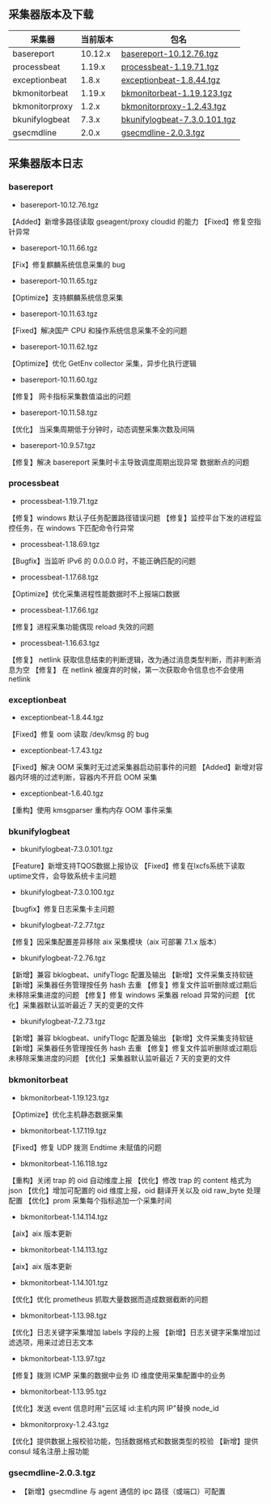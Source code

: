 ## 采集器版本及下载

采集器 | 当前版本 | 包名
----|------|---
basereport | 10.12.x | [basereport-10.12.76.tgz](https://bkopen-1252002024.file.myqcloud.com/gse_plugins/basereport-10.12.76.tgz)
processbeat | 1.19.x | [processbeat-1.19.71.tgz](https://bkopen-1252002024.file.myqcloud.com/gse_plugins/processbeat-1.19.71.tgz)
exceptionbeat | 1.8.x | [exceptionbeat-1.8.44.tgz](https://bkopen-1252002024.file.myqcloud.com/gse_plugins/exceptionbeat-1.8.44.tgz)
bkmonitorbeat | 1.19.x | [bkmonitorbeat-1.19.123.tgz](https://bkopen-1252002024.file.myqcloud.com/gse_plugins/bkmonitorbeat-1.19.123.tgz)
bkmonitorproxy | 1.2.x | [bkmonitorproxy-1.2.43.tgz](https://bkopen-1252002024.file.myqcloud.com/gse_plugins/bkmonitorproxy-1.2.43.tgz)
bkunifylogbeat | 7.3.x | [bkunifylogbeat-7.3.0.101.tgz](https://bkopen-1252002024.file.myqcloud.com/gse_plugins/bkunifylogbeat-7.3.0.101.tgz)
gsecmdline | 2.0.x | [gsecmdline-2.0.3.tgz](https://bkopen-1252002024.file.myqcloud.com/gse_plugins/gsecmdline-2.0.3.tgz)

## 采集器版本日志

### basereport

- basereport-10.12.76.tgz

【Added】新增多路径读取 gseagent/proxy cloudid 的能力
【Fixed】修复空指针异常

- basereport-10.11.66.tgz

【Fix】修复麒麟系统信息采集的 bug

- basereport-10.11.65.tgz

【Optimize】支持麒麟系统信息采集

- basereport-10.11.63.tgz

【Fixed】解决国产 CPU 和操作系统信息采集不全的问题

- basereport-10.11.62.tgz

【Optimize】优化 GetEnv collector 采集，异步化执行逻辑

- basereport-10.11.60.tgz

【修复】 网卡指标采集数值溢出的问题

- basereport-10.11.58.tgz

【优化】 当采集周期低于分钟时，动态调整采集次数及间隔

- basereport-10.9.57.tgz

【修复】解决 basereport 采集时卡主导致调度周期出现异常 数据断点的问题


### processbeat

- processbeat-1.19.71.tgz

【修复】windows 默认子任务配置路径错误问题
【修复】监控平台下发的进程监控任务，在 windows 下匹配命令行异常

- processbeat-1.18.69.tgz

【Bugfix】当监听 IPv6 的 0.0.0.0 时，不能正确匹配的问题

- processbeat-1.17.68.tgz

【Optimize】优化采集进程性能数据时不上报端口数据

- processbeat-1.17.66.tgz

【修复】进程采集功能偶现 reload 失效的问题

- processbeat-1.16.63.tgz

【修复】 netlink 获取信息结束的判断逻辑，改为通过消息类型判断，而非判断消息为空
【修复】 在 netlink 被废弃的时候，第一次获取命令信息也不会使用 netlink

### exceptionbeat

- exceptionbeat-1.8.44.tgz

【Fixed】修复 oom 读取 /dev/kmsg 的 bug

- exceptionbeat-1.7.43.tgz

【Fixed】解决 OOM 采集时无过滤采集器启动前事件的问题
【Added】新增对容器内环境的过滤判断，容器内不开启 OOM 采集

- exceptionbeat-1.6.40.tgz

【重构】使用 kmsgparser 重构内存 OOM 事件采集

### bkunifylogbeat

- bkunifylogbeat-7.3.0.101.tgz

【Feature】新增支持TQOS数据上报协议
【Fixed】修复在lxcfs系统下读取uptime文件，会导致系统卡主问题

- bkunifylogbeat-7.3.0.100.tgz

【bugfix】修复日志采集卡主问题

- bkunifylogbeat-7.2.77.tgz

【修复】因采集配置差异移除 aix 采集模块（aix 可部署 7.1.x 版本）

- bkunifylogbeat-7.2.76.tgz

【新增】兼容 bklogbeat、unifyTlogc 配置及输出
【新增】文件采集支持软链
【新增】采集器任务管理按任务 hash 去重
【修复】修复文件监听删除或过期后未移除采集进度的问题
【修复】修复 windows 采集器 reload 异常的问题
【优化】采集器默认监听最近 7 天的变更的文件

- bkunifylogbeat-7.2.73.tgz

【新增】兼容 bklogbeat、unifyTlogc 配置及输出
【新增】文件采集支持软链
【新增】采集器任务管理按任务 hash 去重
【修复】修复文件监听删除或过期后未移除采集进度的问题
【优化】采集器默认监听最近 7 天的变更的文件

### bkmonitorbeat

- bkmonitorbeat-1.19.123.tgz

【Optimize】优化主机静态数据采集

- bkmonitorbeat-1.17.119.tgz

【Fixed】修复 UDP 拨测 Endtime 未赋值的问题

- bkmonitorbeat-1.16.118.tgz

【重构】关闭 trap 的 oid 自动维度上报
【优化】修改 trap 的 content 格式为 json
【优化】增加可配置的 oid 维度上报，oid 翻译开关以及 oid raw_byte 处理配置
【优化】prom 采集每个指标追加一个采集时间

- bkmonitorbeat-1.14.114.tgz

【aix】aix 版本更新

- bkmonitorbeat-1.14.113.tgz

【aix】aix 版本更新

- bkmonitorbeat-1.14.101.tgz

【优化】优化 prometheus 抓取大量数据而造成数据截断的问题

- bkmonitorbeat-1.13.98.tgz

【优化】日志关键字采集增加 labels 字段的上报
【新增】日志关键字采集增加过滤选项，用来过滤日志文本

- bkmonitorbeat-1.13.97.tgz

【修复】拨测 ICMP 采集的数据中业务 ID 维度使用采集配置中的业务


- bkmonitorbeat-1.13.95.tgz

【优化】发送 event 信息时用"云区域 id:主机内网 IP"替换 node_id

- bkmonitorproxy-1.2.43.tgz

【优化】提供数据上报校验功能，包括数据格式和数据类型的校验
【新增】提供 consul 域名注册上报功能


### gsecmdline-2.0.3.tgz

- 【新增】gsecmdline 与 agent 通信的 ipc 路径（或端口）可配置
